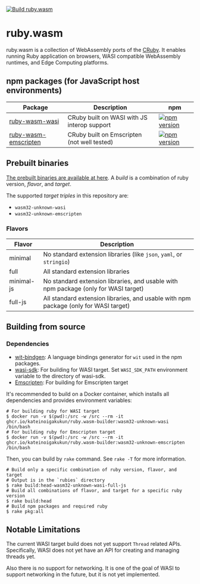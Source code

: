 [![Build ruby.wasm](https://github.com/kateinoigakukun/ruby.wasm/actions/workflows/build.yml/badge.svg?branch=main)](https://github.com/kateinoigakukun/ruby.wasm/actions/workflows/build.yml)

# ruby.wasm

ruby.wasm is a collection of WebAssembly ports of the [CRuby](https://github.com/ruby/ruby).
It enables running Ruby application on browsers, WASI compatible WebAssembly runtimes, and Edge Computing platforms.

## npm packages (for JavaScript host environments)

| Package                                                 | Description                                 | npm                                                                                                                |
| ------------------------------------------------------- | ------------------------------------------- | ------------------------------------------------------------------------------------------------------------------ |
| [ruby-wasm-wasi](./packages/ruby-wasm-wasi)             | CRuby built on WASI with JS interop support | [![npm version](https://badge.fury.io/js/ruby-wasm-wasi.svg)](https://badge.fury.io/js/ruby-wasm-wasi)             |
| [ruby-wasm-emscripten](./packages/ruby-wasm-emscripten) | CRuby built on Emscripten (not well tested) | [![npm version](https://badge.fury.io/js/ruby-wasm-emscripten.svg)](https://badge.fury.io/js/ruby-wasm-emscripten) |

## Prebuilt binaries

[The prebuilt binaries are available at here](https://github.com/kateinoigakukun/ruby.wasm/releases).
A _build_ is a combination of ruby version, _flavor_, and _target_.

The supported _target triples_ in this repository are:

- `wasm32-unknown-wasi`
- `wasm32-unknown-emscripten`

### Flavors

| Flavor     | Description                                                                          |
| ---------- | ------------------------------------------------------------------------------------ |
| minimal    | No standard extension libraries (like `json`, `yaml`, or `stringio`)                 |
| full       | All standard extension libraries                                                     |
| minimal-js | No standard extension libraries, and usable with npm package (only for WASI target)  |
| full-js    | All standard extension libraries, and usable with npm package (only for WASI target) |

## Building from source

### Dependencies

- [wit-bindgen](https://github.com/bytecodealliance/wit-bindgen): A language bindings generator for `wit` used in the npm packages.
- [wasi-sdk](https://github.com/WebAssembly/wasi-sdk): For building for WASI target. Set `WASI_SDK_PATH` environment variable to the directory of wasi-sdk.
- [Emscripten](https://emscripten.org): For building for Emscripten target

It's recommended to build on a Docker container, which installs all dependencies and provides environment variables:

```console
# For building ruby for WASI target
$ docker run -v $(pwd):/src -w /src --rm -it ghcr.io/kateinoigakukun/ruby.wasm-builder:wasm32-unknown-wasi /bin/bash
# For building ruby for Emscripten target
$ docker run -v $(pwd):/src -w /src --rm -it ghcr.io/kateinoigakukun/ruby.wasm-builder:wasm32-unknown-emscripten /bin/bash
```

Then, you can build by `rake` command. See `rake -T` for more information.

```console
# Build only a specific combination of ruby version, flavor, and target
# Output is in the `rubies` directory
$ rake build:head-wasm32-unknown-wasi-full-js
# Build all combinations of flavor, and target for a specific ruby version
$ rake build:head
# Build npm packages and required ruby
$ rake pkg:all
```

## Notable Limitations

The current WASI target build does not yet support `Thread` related APIs. Specifically, WASI does not yet have an API for creating and managing threads yet.

Also there is no support for networking. It is one of the goal of WASI to support networking in the future, but it is not yet implemented.
